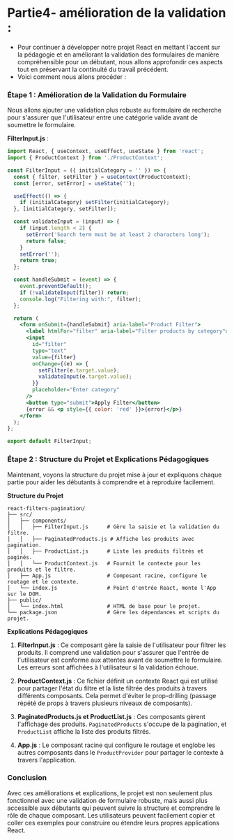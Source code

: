 # Partie4- amélioration de la validation : 

- Pour continuer à développer notre projet React en mettant l'accent sur la pédagogie et en améliorant la validation des formulaires de manière compréhensible pour un débutant, nous allons approfondir ces aspects tout en préservant la continuité du travail précédent. 
- Voici comment nous allons procéder :

### Étape 1 : Amélioration de la Validation du Formulaire

Nous allons ajouter une validation plus robuste au formulaire de recherche pour s'assurer que l'utilisateur entre une catégorie valide avant de soumettre le formulaire.

**FilterInput.js** :
```jsx
import React, { useContext, useEffect, useState } from 'react';
import { ProductContext } from './ProductContext';

const FilterInput = ({ initialCategory = '' }) => {
  const { filter, setFilter } = useContext(ProductContext);
  const [error, setError] = useState('');

  useEffect(() => {
    if (initialCategory) setFilter(initialCategory);
  }, [initialCategory, setFilter]);

  const validateInput = (input) => {
    if (input.length < 2) {
      setError('Search term must be at least 2 characters long');
      return false;
    }
    setError('');
    return true;
  };

  const handleSubmit = (event) => {
    event.preventDefault();
    if (!validateInput(filter)) return;
    console.log("Filtering with:", filter);
  };

  return (
    <form onSubmit={handleSubmit} aria-label="Product Filter">
      <label htmlFor="filter" aria-label="Filter products by category">Search by Category:</label>
      <input
        id="filter"
        type="text"
        value={filter}
        onChange={(e) => {
          setFilter(e.target.value);
          validateInput(e.target.value);
        }}
        placeholder="Enter category"
      />
      <button type="submit">Apply Filter</button>
      {error && <p style={{ color: 'red' }}>{error}</p>}
    </form>
  );
};

export default FilterInput;
```

### Étape 2 : Structure du Projet et Explications Pédagogiques

Maintenant, voyons la structure du projet mise à jour et expliquons chaque partie pour aider les débutants à comprendre et à reproduire facilement.

**Structure du Projet**

```
react-filters-pagination/
├── src/
│   ├── components/
│   │   ├── FilterInput.js      # Gère la saisie et la validation du filtre.
│   │   ├── PaginatedProducts.js # Affiche les produits avec pagination.
│   │   ├── ProductList.js      # Liste les produits filtrés et paginés.
│   │   └── ProductContext.js   # Fournit le contexte pour les produits et le filtre.
│   ├── App.js                  # Composant racine, configure le routage et le contexte.
│   └── index.js                # Point d'entrée React, monte l'App sur le DOM.
├── public/
│   └── index.html              # HTML de base pour le projet.
└── package.json                # Gère les dépendances et scripts du projet.
```

**Explications Pédagogiques**

1. **FilterInput.js** : Ce composant gère la saisie de l'utilisateur pour filtrer les produits. Il comprend une validation pour s'assurer que l'entrée de l'utilisateur est conforme aux attentes avant de soumettre le formulaire. Les erreurs sont affichées à l'utilisateur si la validation échoue.

2. **ProductContext.js** : Ce fichier définit un contexte React qui est utilisé pour partager l'état du filtre et la liste filtrée des produits à travers différents composants. Cela permet d'éviter le prop-drilling (passage répété de props à travers plusieurs niveaux de composants).

3. **PaginatedProducts.js et ProductList.js** : Ces composants gèrent l'affichage des produits. `PaginatedProducts` s'occupe de la pagination, et `ProductList` affiche la liste des produits filtrés.

4. **App.js** : Le composant racine qui configure le routage et englobe les autres composants dans le `ProductProvider` pour partager le contexte à travers l'application.

### Conclusion

Avec ces améliorations et explications, le projet est non seulement plus fonctionnel avec une validation de formulaire robuste, mais aussi plus accessible aux débutants qui peuvent suivre la structure et comprendre le rôle de chaque composant. Les utilisateurs peuvent facilement copier et coller ces exemples pour construire ou étendre leurs propres applications React.
